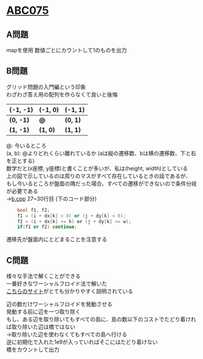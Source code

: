# [ABC075](https://beta.atcoder.jp/contests/abc075/)  
  
## A問題  
mapを使用
数値ごとにカウントして1のものを出力  
  
## B問題  
グリッド問題の入門編という印象  
わざわざ答え用の配列を作らなくて良いと後悔  
  
(-1, -1)|(-1, 0)|(-1, 1)  
---|---|---  
**(0, -1)**|**@**|**(0, 1)**  
**(1, -1)**|**(1, 0)**|**(1, 1)**  
  
@: 今いるところ  
(a, b): @よりどれくらい離れているか (aは縦の遷移数、bは横の遷移数、下と右を正とする)  
数学だと(x座標, y座標)と書くことが多いが、私は(height, width)としている  
上の図で示しているのは周りのマスがすべて存在しているときの話であるが、  
もし今いるところが盤面の隅だった場合、すべての遷移ができないので条件分岐が必要である  
→[b.cpp](https://github.com/ozikot/AtCoder/blob/master/ABC075/b.cpp) 27~30行目 (下のコード部分)  
  
```cpp
    bool f1, f2;  
    f1 = (i + dx[k] < 0) or (j + dy[k] < 0);  
    f2 = (i + dx[k] >= h) or (j + dy[k] >= w);  
    if(f1 or f2) continue;  
```  
  
遷移先が盤面内にとどまることを注意する  
  
## C問題  
様々な手法で解くことができる  
一番好きなワーシャルフロイド法で解いた  
[こちらのサイト](http://todai-neet.hateblo.jp/entry/2015/09/11/183740)がとても分かりやすく説明されている  
  
辺の数だけワーシャルフロイドを発動させる  
発動する前に辺を一つ取り除く  
もし、ある辺を取り除いてもすべての島に、島の数以下のコストでたどり着ければ取り除いた辺は橋ではない  
→取り除いた辺を使わなくてもすべての島へ行ける  
逆に初期化で入れた1e9が入っていればそこにはたどり着けない  
橋をカウントして出力  
